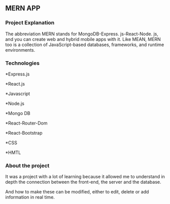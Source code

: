 ## MERN APP

### Project Explanation
The abbreviation MERN stands for MongoDB-Express. js-React-Node. js, and you can create web and hybrid mobile apps with it. Like MEAN, MERN too is a collection of JavaScript-based databases, frameworks, and runtime environments.


### Technologies

*Express.js

*React.js

*Javascript

*Node.js

*Mongo DB

*React-Router-Dom

*React-Bootstrap

*CSS

*HMTL

### About the project

It was a project with a lot of learning because it allowed me to understand in depth the connection between the front-end, the server and the database.

And how to make these can be modified, either to edit, delete or add information in real time.


